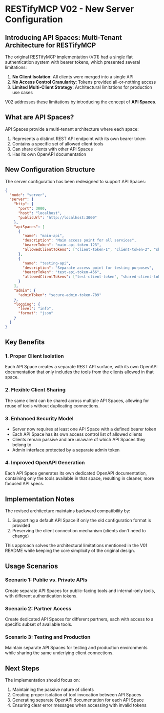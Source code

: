 # RESTifyMCP V02 - New Server Configuration

## Introducing API Spaces: Multi-Tenant Architecture for RESTifyMCP

The original RESTifyMCP implementation (V01) had a single flat authentication system with bearer tokens, which presented several limitations:

1. **No Client Isolation**: All clients were merged into a single API
2. **No Access Control Granularity**: Tokens provided all-or-nothing access
3. **Limited Multi-Client Strategy**: Architectural limitations for production use cases

V02 addresses these limitations by introducing the concept of **API Spaces**.

## What are API Spaces?

API Spaces provide a multi-tenant architecture where each space:

1. Represents a distinct REST API endpoint with its own bearer token
2. Contains a specific set of allowed client tools
3. Can share clients with other API Spaces
4. Has its own OpenAPI documentation

## New Configuration Structure

The server configuration has been redesigned to support API Spaces:

```json
{
  "mode": "server",
  "server": {
    "http": {
      "port": 3000,
      "host": "localhost",
      "publicUrl": "http://localhost:3000"
    },
    "apiSpaces": [
      {
        "name": "main-api",
        "description": "Main access point for all services",
        "bearerToken": "main-api-token-123",
        "allowedClientTokens": ["client-token-1", "client-token-2", "shared-client-token-3"]
      },
      {
        "name": "testing-api",
        "description": "Separate access point for testing purposes",
        "bearerToken": "test-api-token-456",
        "allowedClientTokens": ["test-client-token", "shared-client-token-3"]
      }
    ],
    "admin": {
      "adminToken": "secure-admin-token-789"
    },
    "logging": {
      "level": "info",
      "format": "json"
    }
  }
}
```

## Key Benefits

### 1. Proper Client Isolation
Each API Space creates a separate REST API surface, with its own OpenAPI documentation that only includes the tools from the clients allowed in that space.

### 2. Flexible Client Sharing
The same client can be shared across multiple API Spaces, allowing for reuse of tools without duplicating connections.

### 3. Enhanced Security Model
- Server now requires at least one API Space with a defined bearer token
- Each API Space has its own access control list of allowed clients
- Clients remain passive and are unaware of which API Spaces they belong to
- Admin interface protected by a separate admin token

### 4. Improved OpenAPI Generation
Each API Space generates its own dedicated OpenAPI documentation, containing only the tools available in that space, resulting in cleaner, more focused API specs.

## Implementation Notes

The revised architecture maintains backward compatibility by:
1. Supporting a default API Space if only the old configuration format is provided
2. Preserving the client connection mechanism (clients don't need to change)

This approach solves the architectural limitations mentioned in the V01 README while keeping the core simplicity of the original design.

## Usage Scenarios

### Scenario 1: Public vs. Private APIs
Create separate API Spaces for public-facing tools and internal-only tools, with different authentication tokens.

### Scenario 2: Partner Access
Create dedicated API Spaces for different partners, each with access to a specific subset of available tools.

### Scenario 3: Testing and Production
Maintain separate API Spaces for testing and production environments while sharing the same underlying client connections.

## Next Steps

The implementation should focus on:
1. Maintaining the passive nature of clients
2. Creating proper isolation of tool invocation between API Spaces
3. Generating separate OpenAPI documentation for each API Space
4. Ensuring clear error messages when accessing with invalid tokens